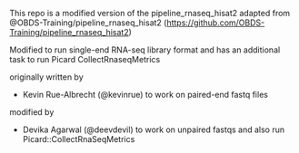 This repo is a modified version of the pipeline_rnaseq_hisat2 adapted from 
@OBDS-Training/pipeline_rnaseq_hisat2 (https://github.com/OBDS-Training/pipeline_rnaseq_hisat2)

Modified to run single-end RNA-seq library format and has an additional task to run Picard CollectRnaseqMetrics

originally written by

- Kevin Rue-Albrecht (@kevinrue) to work on paired-end fastq files

modified by
- Devika Agarwal (@deevdevil) to work on unpaired fastqs and also run Picard::CollectRnaSeqMetrics
